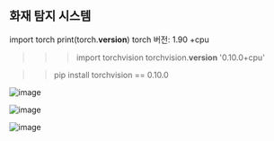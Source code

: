 ## 화재 탐지 시스템

import torch
print(torch.__version__)
torch 버전: 1.90 +cpu


>>> import torchvision
>>> torchvision.__version__
'0.10.0+cpu'


>> pip install torchvision == 0.10.0




![image](https://user-images.githubusercontent.com/33335762/202965703-d2c9a1b3-4585-411f-ab48-bb7fca92be8f.png)


![image](https://user-images.githubusercontent.com/33335762/202965890-29b9308f-b27a-47c8-9eef-9396bd1a7ebb.png)


![image](https://user-images.githubusercontent.com/33335762/202965833-644469cf-7070-4cdc-8e1e-2f3110ddf9c6.png)
